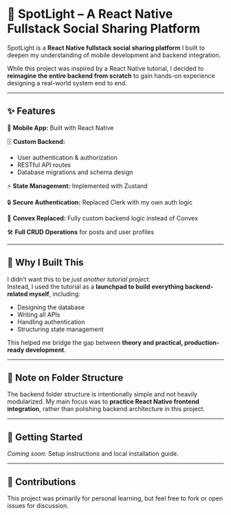 # 🎯 SpotLight – A React Native Fullstack Social Sharing Platform

SpotLight is a **React Native fullstack social sharing platform** I built to deepen my understanding of mobile development and backend integration.

While this project was inspired by a React Native tutorial, I decided to **reimagine the entire backend from scratch** to gain hands-on experience designing a real-world system end to end.

---

## ✨ Features

📱 **Mobile App:** Built with React Native

🗄️ **Custom Backend:**

- User authentication & authorization
- RESTful API routes
- Database migrations and schema design

⚡ **State Management:** Implemented with Zustand

🔒 **Secure Authentication:** Replaced Clerk with my own auth logic

🧩 **Convex Replaced:** Fully custom backend logic instead of Convex

🛠️ **Full CRUD Operations** for posts and user profiles

---

## 🎯 Why I Built This

I didn’t want this to be *just another tutorial project*.  
Instead, I used the tutorial as a **launchpad to build everything backend-related myself**, including:

- Designing the database
- Writing all APIs
- Handling authentication
- Structuring state management

This helped me bridge the gap between **theory and practical, production-ready development**.

---

## 📂 Note on Folder Structure

The backend folder structure is intentionally simple and not heavily modularized. My main focus was to **practice React Native frontend integration**, rather than polishing backend architecture in this project.

---

## 🚀 Getting Started

*Coming soon:* Setup instructions and local installation guide.

---

## 🙌 Contributions

This project was primarily for personal learning, but feel free to fork or open issues for discussion.
